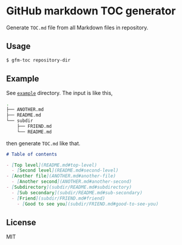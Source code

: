# GitHub markdown TOC generator

Generate `TOC.md` file from all Markdown files in repository.

## Usage

```bash
$ gfm-toc repository-dir
```

## Example

See [`example`](example) directory. The input is like this,

```bash
.
├── ANOTHER.md
├── README.md
└── subdir
    ├── FRIEND.md
    └── README.md
```

then generate `TOC.md` like that.

```markdown
# Table of contents

- [Top level](README.md#top-level)
  - [Second level](README.md#second-level)
- [Another file](ANOTHER.md#another-file)
  - [Another second](ANOTHER.md#another-second)
- [Subdirectory](subdir/README.md#subdirectory)
  - [Sub secondary](subdir/README.md#sub-secondary)
  - [Friend](subdir/FRIEND.md#friend)
    - [Good to see you](subdir/FRIEND.md#good-to-see-you)
```

## License

MIT
